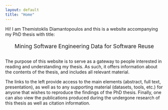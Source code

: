 ```yaml
---
layout: default
title: "Home"
---
```


Hi! I am Themistoklis Diamantopoulos and this is a website accompanying my PhD thesis with title:

<center style="padding-top:5px; padding-bottom:15px; font-size:125%">Mining Software Engineering Data for Software Reuse</center>

The purpose of this website is to serve as a gateway to people interested in reading and
understanding my thesis. As such, it offers information about the contents of the thesis,
and includes all relevant material.

The links to the left provide access to the main elements (abstract, full text, presentation), as well as to any supporting material (datasets, tools, etc.) for anyone that wishes to reproduce the findings of the PhD thesis. Finally, one can also view the publications produced during the undergone research of this thesis as well as citation information.

<!--
<center style="padding-top:5px; padding-bottom:15px;">Note: The thesis is currently under development, so the content of different sections is going to be added part by part as the chapters are added to the thesis. In time this website will include everything, including the final text.</center>
-->
